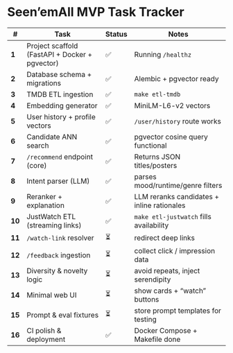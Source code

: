 # Seen’emAll MVP Task Tracker

| # | Task | Status | Notes |
|---|------|---------|-------|
| **1** | Project scaffold (FastAPI + Docker + pgvector) | ✅ | Running `/healthz` |
| **2** | Database schema + migrations | ✅ | Alembic + pgvector ready |
| **3** | TMDB ETL ingestion | ✅ | `make etl-tmdb` |
| **4** | Embedding generator | ✅ | MiniLM-L6-v2 vectors |
| **5** | User history + profile vectors | ✅ | `/user/history` route works |
| **6** | Candidate ANN search | ✅ | pgvector cosine query functional |
| **7** | `/recommend` endpoint (core) | ✅ | Returns JSON titles/posters |
| **8** | Intent parser (LLM) | ✅ | parses mood/runtime/genre filters |
| **9** | Reranker + explanation | ✅ | LLM reranks candidates + inline rationales |
| **10** | JustWatch ETL (streaming links) | ✅ | `make etl-justwatch` fills availability |
| **11** | `/watch-link` resolver | ⏳ | redirect deep links |
| **12** | `/feedback` ingestion | ⏳ | collect click / impression data |
| **13** | Diversity & novelty logic | ⏳ | avoid repeats, inject serendipity |
| **14** | Minimal web UI | ⏳ | show cards + “watch” buttons |
| **15** | Prompt & eval fixtures | ⏳ | store prompt templates for testing |
| **16** | CI polish & deployment | ✅ | Docker Compose + Makefile done |
